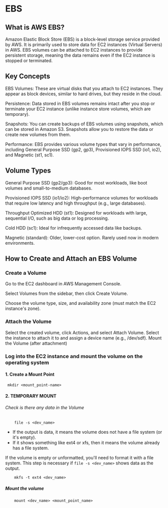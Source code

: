 # EBS

## What is AWS EBS?
Amazon Elastic Block Store (EBS) is a block-level storage service provided by AWS.
It is primarily used to store data for EC2 instances (Virtual Servers) in AWS. EBS volumes can be attached to EC2 instances to provide persistent storage, meaning the data remains even if the EC2 instance is stopped or terminated.

## Key Concepts
EBS Volumes: These are virtual disks that you attach to EC2 instances. They appear as block devices, similar to hard drives, but they reside in the cloud.

Persistence: Data stored in EBS volumes remains intact after you stop or terminate your EC2 instance (unlike instance store volumes, which are temporary).

Snapshots: You can create backups of EBS volumes using snapshots, which can be stored in Amazon S3. Snapshots allow you to restore the data or create new volumes from them.

Performance: EBS provides various volume types that vary in performance, including General Purpose SSD (gp2, gp3), Provisioned IOPS SSD (io1, io2), and Magnetic (st1, sc1).

## Volume Types
General Purpose SSD (gp2/gp3): Good for most workloads, like boot volumes and small-to-medium databases.

Provisioned IOPS SSD (io1/io2): High-performance volumes for workloads that require low latency and high throughput (e.g., large databases).

Throughput Optimized HDD (st1): Designed for workloads with large, sequential I/O, such as big data or log processing.

Cold HDD (sc1): Ideal for infrequently accessed data like backups.

Magnetic (standard): Older, lower-cost option. Rarely used now in modern environments.

## How to Create and Attach an EBS Volume
### Create a Volume

Go to the EC2 dashboard in AWS Management Console.

Select Volumes from the sidebar, then click Create Volume.

Choose the volume type, size, and availability zone (must match the EC2 instance's zone).

### Attach the Volume

Select the created volume, click Actions, and select Attach Volume.
Select the instance to attach it to and assign a device name (e.g., /dev/sdf).
Mount the Volume (after attachment)

### Log into the EC2 instance and mount the volume on the operating system

#### 1. Create a Mount Point
   
     mkdir <mount_point-name>

#### 2. TEMPORARY MOUNT

###### Check is there any data in the Volume

        file -s <dev_name>

 - If the output is data, it means the volume does not have a file system (or it's empty).
 - If it shows something like ext4 or xfs, then it means the volume already has a file system.
       
If the volume is empty or unformatted, you'll need to format it with a file system. 
This step is necessary if ```file -s <dev_name>``` shows data as the output.
       
        mkfs -t ext4 <dev_name>

##### Mount the volume 

        mount <dev_name> <mount_point_name>